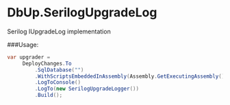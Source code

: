 # DbUp.SerilogUpgradeLog

Serilog IUpgradeLog implementation


###Usage:

```c#
var upgrader =
     DeployChanges.To
         .SqlDatabase("")
         .WithScriptsEmbeddedInAssembly(Assembly.GetExecutingAssembly())
         .LogToConsole()
         .LogTo(new SerilogUpgradeLogger())
         .Build();
```

